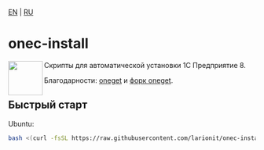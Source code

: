 [EN] | [RU]

[EN]: https://github.com/larionit/onec-install/blob/main/README.md
[RU]: https://github.com/larionit/onec-install/blob/main/ru/README.md

# onec-install

<img align="left" width="70" height="70" src="https://github.com/user-attachments/assets/c8a79cc2-07d3-4afd-a57e-4e43b0335921">

Скрипты для автоматической установки 1C Предприятие 8.

Благодарности: [oneget](https://github.com/v8platform/oneget) и [форк oneget](https://github.com/Pringlas/oneget).

## Быстрый старт

Ubuntu:

``` bash
bash <(curl -fsSL https://raw.githubusercontent.com/larionit/onec-install/main/ru/setup.sh)
```
